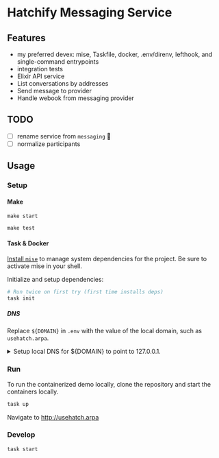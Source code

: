 # Hatchify Messaging Service

## Features

- my preferred devex: mise, Taskfile, docker, .env/direnv, lefthook, and single-command entrypoints
- integration tests
- Elixir API service
- List conversations by addresses
- Send message to provider
- Handle webook from messaging provider

## TODO

- [ ] rename service from `messaging` 🥱
- [ ] normalize participants

## Usage

### Setup

#### Make

```
make start
```

```
make test
```

#### Task & Docker

[Install `mise`](https://mise.jdx.dev/getting-started.html) to manage system dependencies for the project. Be sure to activate mise in your shell.

Initialize and setup dependencies:

```sh
# Run twice on first try (first time installs deps)
task init
```

##### DNS

Replace `${DOMAIN}` in `.env` with the value of the local domain, such as `usehatch.arpa`.

<details>
<summary>Setup local DNS for ${DOMAIN} to point to 127.0.0.1.</summary>

###### dnsmasq

Install `dnsmasq`.

Ensure development DNS works by first editing `dnsmasq.conf`.

```sh
sudo vim $(brew --prefix)/etc/dnsmasq.conf
```

```conf
# /opt/homebrew/etc/dnsmasq.conf or /etc/dnsmasq.conf
address=/usehatch/127.0.0.1
resolv-file=/etc/resolver/arpa
port=53
```

Then, add the resolver:

```sh
mkdir -v /etc/resolver
sudo vim /etc/resolver/arpa
```

```sh
# /etc/resolver/arpa
nameserver 127.0.0.1
```

```sh
# Darwin
sudo brew services start dnsmasq
```

See also: https://gist.github.com/ogrrd/5831371

</details>

### Run

To run the containerized demo locally, clone the repository and start the containers locally.

```sh
task up
```

Navigate to http://usehatch.arpa

### Develop

```
task start
```
